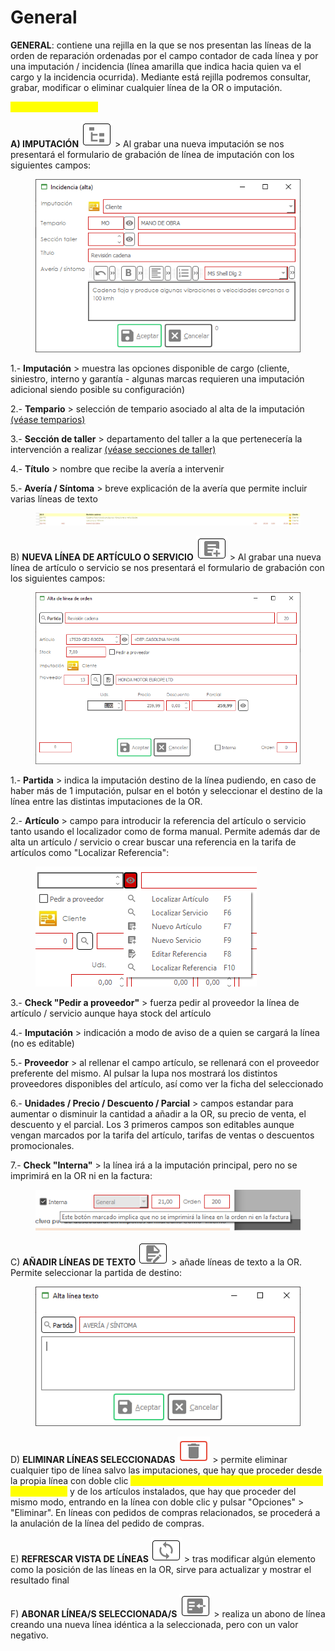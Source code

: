 # General

**GENERAL**: contiene una rejilla en la que se nos presentan las líneas de la orden de reparación ordenadas por el campo contador de cada línea y por una imputación / incidencia (línea amarilla que indica hacia quien va el cargo y la incidencia ocurrida). Mediante está rejilla podremos consultar, grabar, modificar o eliminar cualquier línea de la OR o imputación.

<mark style="color:yellow;">Botonera en General:</mark>

**A) IMPUTACIÓN** ![](<../../../../../.gitbook/assets/imagen (159).png>) > Al grabar una nueva imputación se nos presentará el formulario de grabación de línea de imputación con los siguientes campos:

<figure><img src="../../../../../.gitbook/assets/imagen (163).png" alt=""><figcaption></figcaption></figure>

1.- **Imputación** > muestra las opciones disponible de cargo (cliente, siniestro, interno y garantía - algunas marcas requieren una imputación adicional siendo posible su configuración)

2.- **Tempario** > selección de tempario asociado al alta de la imputación [(véase temparios)](../../temparios.md)

3.- **Sección de taller** > departamento del taller a la que pertenecería la intervención a realizar [(véase secciones de taller)](../../secciones-de-taller.md)

4.- **Título** > nombre que recibe la avería a intervenir

5.- **Avería / Síntoma** > breve explicación de la avería que permite incluir varias líneas de texto

<figure><img src="../../../../../.gitbook/assets/imagen (35) (3).png" alt=""><figcaption></figcaption></figure>

B) **NUEVA LÍNEA DE ARTÍCULO O SERVICIO** ![](<../../../../../.gitbook/assets/imagen (164).png>) > Al grabar una nueva línea de artículo o servicio se nos presentará el formulario de grabación con los siguientes campos:

<figure><img src="../../../../../.gitbook/assets/imagen (102) (1).png" alt=""><figcaption></figcaption></figure>

1.- **Partida** > indica la imputación destino de la línea pudiendo, en caso de haber más de 1 imputación, pulsar en el botón y seleccionar el destino de la línea entre las distintas imputaciones de la OR.

2.- **Artículo** > campo para introducir la referencia del artículo o servicio tanto usando el localizador como de forma manual. Permite además dar de alta un artículo / servicio o crear buscar una referencia en la tarifa de artículos como "Localizar Referencia":

<figure><img src="../../../../../.gitbook/assets/imagen (157).png" alt=""><figcaption></figcaption></figure>

3.- **Check "Pedir a proveedor"** > fuerza pedir al proveedor la línea de artículo / servicio aunque haya stock del artículo

4.- **Imputación** > indicación a modo de aviso de a quien se cargará la línea (no es editable)

5.- **Proveedor** > al rellenar el campo artículo, se rellenará con el proveedor preferente del mismo. Al pulsar la lupa nos mostrará los distintos proveedores disponibles del artículo, así como ver la ficha del seleccionado

6.- **Unidades / Precio / Descuento / Parcial** > campos estandar para aumentar o disminuir la cantidad a añadir a la OR, su precio de venta, el descuento y el parcial. Los 3 primeros campos son editables aunque vengan marcados por la tarifa del artículo, tarifas de ventas o descuentos promocionales.

7.- **Check "Interna"** > la línea irá a la imputación principal, pero no se imprimirá en la OR ni en la factura:

<figure><img src="../../../../../.gitbook/assets/imagen (94) (1).png" alt=""><figcaption></figcaption></figure>

C) **AÑADIR LÍNEAS DE TEXTO** ![](<../../../../../.gitbook/assets/imagen (160).png>) > añade líneas de texto a la OR. Permite seleccionar la partida de destino:

<figure><img src="../../../../../.gitbook/assets/imagen (156).png" alt=""><figcaption></figcaption></figure>

D) **ELIMINAR LÍNEAS SELECCIONADAS** ![](<../../../../../.gitbook/assets/imagen (39) (2).png>) > permite eliminar cualquier tipo de línea salvo las imputaciones, que hay que proceder desde la propia línea con doble clic <mark style="color:yellow;">(se avisa que elimina la imputación y las líneas que contiene)</mark> y de los artículos instalados, que hay que proceder del mismo modo, entrando en la línea con doble clic y pulsar "Opciones" > "Eliminar". En líneas con pedidos de compras relacionados, se procederá a la anulación de la línea del pedido de compras.

E) **REFRESCAR VISTA DE LÍNEAS** ![](<../../../../../.gitbook/assets/imagen (37) (3).png>) > tras modificar algún elemento como la posición de las líneas en la OR, sirve para actualizar y mostrar el resultado final

F) **ABONAR LÍNEA/S SELECCIONADA/S** ![](<../../../../../.gitbook/assets/imagen (108).png>) > realiza un abono de línea creando una nueva línea idéntica a la seleccionada, pero con un valor negativo.

